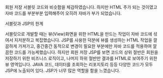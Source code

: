  회원 저장 서블릿 코드와 비슷함을 체감하였습니다. 하지만 HTML 주가 되는 것이였고 자바
코드를 부분부분 입력해주어 오히려 자바가 부가 되었습니다.


서블릿과 JSP의 한계

서블릿으로 개발할 때는 뷰(View)화면을 위한 HTML을 만드는 작업이 자바 코드에 섞여서 지저분하고
복잡했습니다. JSP를 사용한 덕분에 뷰를 생성하는 HTML 작업을 깔끔하게 가져가고, 중간중간 동적으로 변경이 필요한
부분에만 자바 코드를 적용하여 깔끔한 코드를 가능케했습니다. 하지만 회원 저장 JSP를 보면 코드의 상위 절반은 회원을 저장하기 위한 비즈니스 로직이고, 나머지 하위 절반만
결과를 HTML로 보여주기 위한 뷰 영역입니다. JAVA 코드, 데이터를 조회하는 리포지토리 등등 다양한 코드가 모두 JSP에 노출되어 있다. 
JSP가 너무 많은 역할을 함을 느꼈습니다.

